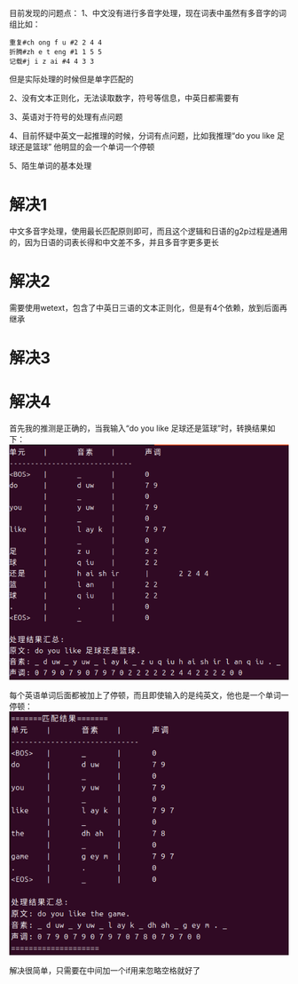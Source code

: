 目前发现的问题点：
1、中文没有进行多音字处理，现在词表中虽然有多音字的词组比如：
```
重复#ch ong f u #2 2 4 4 
折腾#zh e t eng #1 1 5 5 
记载#j i z ai #4 4 3 3 
```
但是实际处理的时候但是单字匹配的

2、没有文本正则化，无法读取数字，符号等信息，中英日都需要有

3、英语对于符号的处理有点问题

4、目前怀疑中英文一起推理的时候，分词有点问题，比如我推理“do you like 足球还是篮球”  他明显的会一个单词一个停顿

5、陌生单词的基本处理




# 解决1
中文多音字处理，使用最长匹配原则即可，而且这个逻辑和日语的g2p过程是通用的，因为日语的词表长得和中文差不多，并且多音字更多更长



# 解决2
需要使用wetext，包含了中英日三语的文本正则化，但是有4个依赖，放到后面再继承


# 解决3


# 解决4
首先我的推测是正确的，当我输入“do you like 足球还是篮球”时，转换结果如下：
![](../file/Pasted%20image%2020250430092845.png)

每个英语单词后面都被加上了停顿，而且即使输入的是纯英文，他也是一个单词一停顿：
![](../file/Pasted%20image%2020250430093010.png)

解决很简单，只需要在中间加一个if用来忽略空格就好了